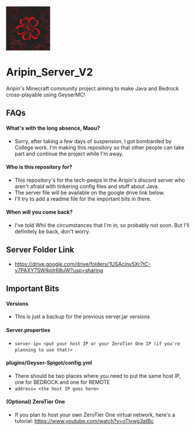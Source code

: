 <p align="left"><img src="image.png" width="120"></p>

# Aripin_Server_V2
Aripin's Minecraft community project aiming to make Java and Bedrock cross-playable using GeyserMC!

## FAQs
#### What's with the long absence, Maou?
- Sorry, after taking a few days of suspension, I got bombarded by College work. I'm making this repository so that other people
can take part and continue the project while I'm away.
#### Who is this repository for?
- This repository's for the tech-peeps in the Aripin's discord server who aren't afraid with tinkering config files 
and stuff about Java.
- The server file will be available on the google drive link below.
- I'll try to add a readme file for the important bits in there.
#### When will you come back?
- I've told Whii the circumstances that I'm in, so probably not soon. But I'll definitely be back, don't worry.

## Server Folder Link
- https://drive.google.com/drive/folders/1USAcinv5Xr7tC-y7PAXY7SWIkplr68uW?usp=sharing

## Important Bits
#### Versions
- This is just a backup for the previous server.jar versions
#### Server.properties
- `server-ip= <put your host IP or your ZeroTier One IP (if you're planning to use that)>`
#### plugins/Geyser-Spigot/config.yml
- There should be two places where you need to put the same host IP, one for BEDROCK and one for REMOTE
- `address= <the host IP goes here>` 
#### (Optional) ZeroTier One
- If you plan to host your own ZeroTier One virtual network, here's a tutorial: https://www.youtube.com/watch?v=oTlxwg3atBc
